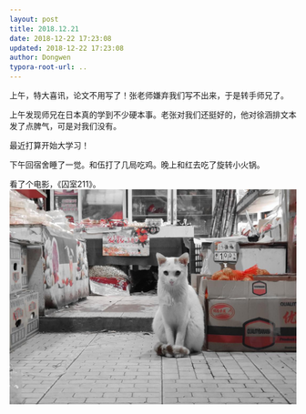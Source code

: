 ```yaml
---
layout: post
title: 2018.12.21
date: 2018-12-22 17:23:08
updated: 2018-12-22 17:23:08
author: Dongwen
typora-root-url: ..
---
```




上午，特大喜讯，论文不用写了！张老师嫌弃我们写不出来，于是转手师兄了。

上午发现师兄在日本真的学到不少硬本事。老张对我们还挺好的，他对徐涵排文本发了点脾气，可是对我们没有。

最近打算开始大学习！

下午回宿舍睡了一觉。和伍打了几局吃鸡。晚上和红去吃了旋转小火锅。

看了个电影，《囚室211》。 ![](/img/in-post/x56741455.jpg)
